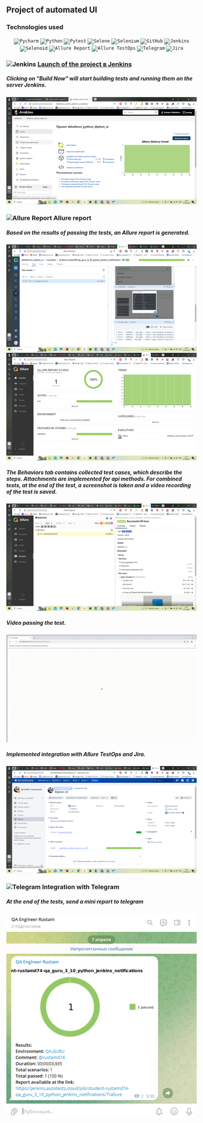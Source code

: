 ## Project of automated UI 
### Technologies used

<p  align="center">
  <code><img width="5%" title="Pycharm" src="images/logo/pycharm.png"></code>
  <code><img width="5%" title="Python" src="images/logo/python.png"></code>
  <code><img width="5%" title="Pytest" src="images/logo/pytest.png"></code>
  <code><img width="5%" title="Selene" src="images/logo/selene.png"></code>
  <code><img width="5%" title="Selenium" src="images/logo/selenium.png"></code>
  <code><img width="5%" title="GitHub" src="images/logo/github.png"></code>
  <code><img width="5%" title="Jenkins" src="images/logo/jenkins.png"></code>
  <code><img width="5%" title="Selenoid" src="images/logo/selenoid.png"></code>
  <code><img width="5%" title="Allure Report" src="images/logo/allure_report.png"></code>
  <code><img width="5%" title="Allure TestOps" src="images/logo/allure_testops.png"></code>
  <code><img width="5%" title="Telegram" src="images/logo/tg.png"></code>
  <code><img width="5%" title="Jira" src="images/logo/jira.com.png"></code>
</p>



### <img width="3%" title="Jenkins" src="https://avatars.githubusercontent.com/u/2520748?v=4"> [Launch of the project в Jenkins](https://jenkins.autotests.cloud/job/qa_diplom_api/)
##### Clicking on "Build Now" will start building tests and running them on the server Jenkins.
![Jenkins_run](/images/screenshots/jenkins.png)

### <img width="3%" title="Allure Report" src="https://avatars.githubusercontent.com/u/5879127?s=200&v=4"> Allure report
##### Based on the results of passing the tests, an Allure report is generated.
![Overview](/images/screenshots/report.png)
![Overview](/images/screenshots/report2.png)

##### The Behaviors tab contains collected test cases, which describe the steps. Attachments are implemented for api methods. For combined tests, at the end of the test, a screenshot is taken and a video recording of the test is saved.
![Behaviors](/images/screenshots/behaviors.png)

##### Video passing the test.
![This is an image](/images/screenshots/video.gif)

##### Implemented integration with Allure TestOps and Jira.
![Jira](/images/screenshots/jira.png)

### <img width="3%" title="Telegram" src="https://cdn.icon-icons.com/icons2/923/PNG/256/telegram_icon-icons.com_72055.png"> Integration with Telegram
##### At the end of the tests, send a mini report to telegram

![Telegram](/images/screenshots/telegram.png)
